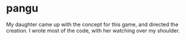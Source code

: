 # pangu

My daughter came up with the concept for this game, and directed the creation.
I wrote most of the code, with her watching over my shoulder.

